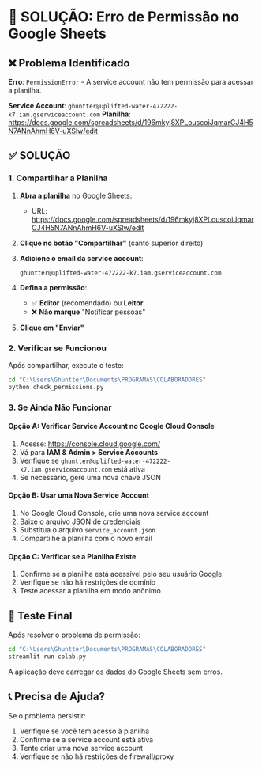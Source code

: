 # 🔐 SOLUÇÃO: Erro de Permissão no Google Sheets

## ❌ Problema Identificado
**Erro**: `PermissionError` - A service account não tem permissão para acessar a planilha.

**Service Account**: `ghuntter@uplifted-water-472222-k7.iam.gserviceaccount.com`
**Planilha**: https://docs.google.com/spreadsheets/d/196mkyj8XPLouscoiJqmarCJ4H5N7ANnAhmH6V-uXSlw/edit

## ✅ SOLUÇÃO

### 1. Compartilhar a Planilha

1. **Abra a planilha** no Google Sheets:
   - URL: https://docs.google.com/spreadsheets/d/196mkyj8XPLouscoiJqmarCJ4H5N7ANnAhmH6V-uXSlw/edit

2. **Clique no botão "Compartilhar"** (canto superior direito)

3. **Adicione o email da service account**:
   ```
   ghuntter@uplifted-water-472222-k7.iam.gserviceaccount.com
   ```

4. **Defina a permissão**:
   - ✅ **Editor** (recomendado) ou **Leitor**
   - ❌ **Não marque** "Notificar pessoas"

5. **Clique em "Enviar"**

### 2. Verificar se Funcionou

Após compartilhar, execute o teste:

```bash
cd "C:\Users\Ghuntter\Documents\PROGRAMAS\COLABORADORES"
python check_permissions.py
```

### 3. Se Ainda Não Funcionar

#### Opção A: Verificar Service Account no Google Cloud Console

1. Acesse: https://console.cloud.google.com/
2. Vá para **IAM & Admin > Service Accounts**
3. Verifique se `ghuntter@uplifted-water-472222-k7.iam.gserviceaccount.com` está ativa
4. Se necessário, gere uma nova chave JSON

#### Opção B: Usar uma Nova Service Account

1. No Google Cloud Console, crie uma nova service account
2. Baixe o arquivo JSON de credenciais
3. Substitua o arquivo `service_account.json`
4. Compartilhe a planilha com o novo email

#### Opção C: Verificar se a Planilha Existe

1. Confirme se a planilha está acessível pelo seu usuário Google
2. Verifique se não há restrições de domínio
3. Teste acessar a planilha em modo anônimo

## 🧪 Teste Final

Após resolver o problema de permissão:

```bash
cd "C:\Users\Ghuntter\Documents\PROGRAMAS\COLABORADORES"
streamlit run colab.py
```

A aplicação deve carregar os dados do Google Sheets sem erros.

## 📞 Precisa de Ajuda?

Se o problema persistir:
1. Verifique se você tem acesso à planilha
2. Confirme se a service account está ativa
3. Tente criar uma nova service account
4. Verifique se não há restrições de firewall/proxy

